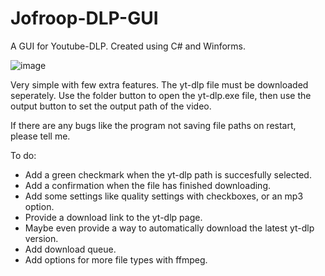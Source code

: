 # Jofroop-DLP-GUI
A GUI for Youtube-DLP. Created using C# and Winforms.

![image](https://github.com/Jofroop/Jofroop-DLP-GUI/assets/47395487/4aadcd65-c318-4403-b093-754db4a7a08f)


Very simple with few extra features. The yt-dlp file must be downloaded seperately. Use the folder button to open the yt-dlp.exe file, then use the output button to set the output path of the video. 

If there are any bugs like the program not saving file paths on restart, please tell me.

To do:
- Add a green checkmark when the yt-dlp path is succesfully selected.
- Add a confirmation when the file has finished downloading.
- Add some settings like quality settings with checkboxes, or an mp3 option.
- Provide a download link to the yt-dlp page.
- Maybe even provide a way to automatically download the latest yt-dlp version.
- Add download queue.
- Add options for more file types with ffmpeg.
